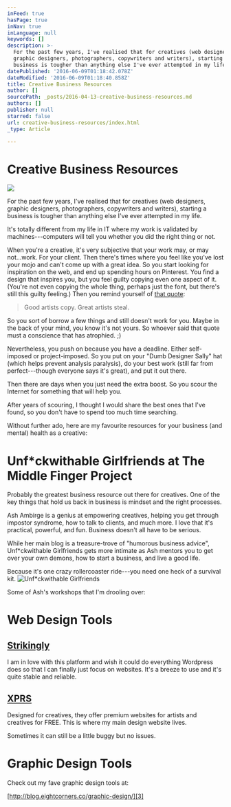 ```yaml
---
inFeed: true
hasPage: true
inNav: true
inLanguage: null
keywords: []
description: >-
  For the past few years, I've realised that for creatives (web designers,
  graphic designers, photographers, copywriters and writers), starting a
  business is tougher than anything else I've ever attempted in my life.
datePublished: '2016-06-09T01:18:42.078Z'
dateModified: '2016-06-09T01:18:40.858Z'
title: Creative Business Resources
author: []
sourcePath: _posts/2016-04-13-creative-business-resources.md
authors: []
publisher: null
starred: false
url: creative-business-resources/index.html
_type: Article

---
```

# Creative Business Resources
![](https://the-grid-user-content.s3-us-west-2.amazonaws.com/d0372797-4fcf-44a5-b922-14fb0ca369e2.jpg)

For the past few years, I've realised that for creatives (web designers, graphic designers, photographers, copywriters and writers), starting a business is tougher than anything else I've ever attempted in my life.

It's totally different from my life in IT where my work is validated by machines---computers will tell you whether you did the right thing or not.

When you're a creative, it's very subjective that your work may, or may not...work. For your client. Then there's times where you feel like you've lost your mojo and can't come up with a great idea. So you start looking for inspiration on the web, and end up spending hours on Pinterest. You find a design that inspires you, but you feel guilty copying even one aspect of it. (You're not even copying the whole thing, perhaps just the font, but there's still this guilty feeling.) Then you remind yourself of [that quote][0]:

> Good artists copy. Great artists steal.

So you sort of borrow a few things and still doesn't work for you. Maybe in the back of your mind, you know it's not yours. So whoever said that quote must a conscience that has atrophied. ;)

Nevertheless, you push on because you have a deadline. Either self-imposed or project-imposed. So you put on your "Dumb Designer Sally" hat (which helps prevent analysis paralysis), do your best work (still far from perfect---though everyone says it's great), and put it out there.

Then there are days when you just need the extra boost. So you scour the Internet for something that will help you.

After years of scouring, I thought I would share the best ones that I've found, so you don't have to spend too much time searching. 

Without further ado, here are my favourite resources for your business (and mental) health as a creative:

# Unf\*ckwithable Girlfriends at The Middle Finger Project

Probably the greatest business resource out there for creatives. One of the key things that hold us back in business is mindset and the right processes.

Ash Ambirge is a genius at empowering creatives, helping you get through impostor syndrome, how to talk to clients, and much more. I love that it's practical, powerful, and fun. Business doesn't all have to be serious.

While her main blog is a treasure-trove of "humorous business advice", Unf\*ckwithable Girlfriends gets more intimate as Ash mentors you to get over your own demons, how to start a business, and live a good life.

Because it's one crazy rollercoaster ride---you need one heck of a survival kit.
![Unf*ckwithable Girlfriends](https://the-grid-user-content.s3-us-west-2.amazonaws.com/b991c127-7755-4593-a156-c7a7a0b9a8fe.jpg)

Some of Ash's workshops that I'm drooling over:

# Web Design Tools

## [Strikingly][1]

I am in love with this platform and wish it could do everything Wordpress does so that I can finally just focus on websites. It's a breeze to use and it's quite stable and reliable.

## [XPRS][2]

Designed for creatives, they offer premium websites for artists and creatives for FREE. This is where my main design website lives.

Sometimes it can still be a little buggy but no issues.

# Graphic Design Tools

Check out my fave graphic design tools at: 

[http://blog.eightcorners.co/graphic-design/][3]

[0]: http://quoteinvestigator.com/2013/03/06/artists-steal/
[1]: http://a.strk.ly/cnhNG
[2]: http://imxprs.com/
[3]: http://blog.eightcorners.co/graphic-design/